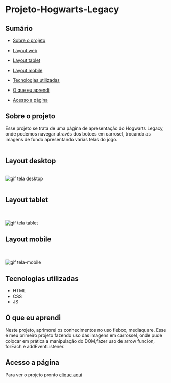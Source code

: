 # Projeto-Hogwarts-Legacy

## Sumário

- [Sobre o projeto](#sobreoprojeto)
- [Layout web](#layout-web)
- [Layout tablet](#layout-tablet)
- [Layout mobile](#layout-mobile)

- [Tecnologias utilizadas](#tecnologias-utilizadas)
- [O que eu aprendi](#o-que-eu-aprendi)
- [Acesso a página](#acesso-a-página)

## Sobre o projeto

Esse projeto se trata de uma página de apresentação do Hogwarts Legacy, onde podemos navegar através dos botoes em carrosel, trocando as imagens de fundo apresentando várias telas do jogo.
<br>
<br>

## Layout desktop    

<br>

<img src="src/imagens/gif.-desktop.gif" alt="gif tela desktop">
<br>
<br>

## Layout tablet

<br>
<br>

<img src="src/imagens/gif.-tablet.gif" alt="gif tela tablet">

## Layout mobile

<br>
<br>

<img src="src/imagens/gif.-mobile.gif" alt="gif tela-mobile">

## Tecnologias utilizadas

- HTML
- CSS
- JS

## O que eu aprendi

Neste projeto, aprimorei os conhecimentos no uso flebox, mediaquare. Esse é meu primeiro projeto fazendo uso das imagens em carrossel, onde pude colocar em prática a manipulação do DOM,fazer uso de arrow funcion, forEach e addEventListener.

## Acesso a página

Para ver o projeto pronto [clique aqui ](https://claricassia.github.io/Projeto-Hogwarts-Legacy/)
